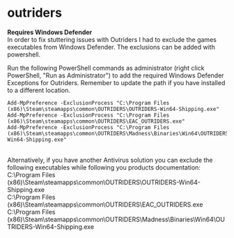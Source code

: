 # outriders
**Requires Windows Defender**
<br/>
In order to fix stuttering issues with Outriders I had to exclude the games executables from Windows Defender. The exclusions can be added with powershell.

Run the following PowerShell commands as administrator (right click PowerShell, "Run as Administrator") to add the required Windows Defender Exceptions for Outriders. Remember to update the path if you have installed to a different location.

```
Add-MpPreference -ExclusionProcess "C:\Program Files (x86)\Steam\steamapps\common\OUTRIDERS\OUTRIDERS-Win64-Shipping.exe"
Add-MpPreference -ExclusionProcess "C:\Program Files (x86)\Steam\steamapps\common\OUTRIDERS\EAC_OUTRIDERS.exe"
Add-MpPreference -ExclusionProcess "C:\Program Files (x86)\Steam\steamapps\common\OUTRIDERS\Madness\Binaries\Win64\OUTRIDERS-Win64-Shipping.exe"
```
<br/>
Alternatively, if you have another Antivirus solution you can exclude the following executables while following you products documentation:<br/>
C:\Program Files (x86)\Steam\steamapps\common\OUTRIDERS\OUTRIDERS-Win64-Shipping.exe<br/>
C:\Program Files (x86)\Steam\steamapps\common\OUTRIDERS\EAC_OUTRIDERS.exe<br/>
C:\Program Files (x86)\Steam\steamapps\common\OUTRIDERS\Madness\Binaries\Win64\OUTRIDERS-Win64-Shipping.exe

